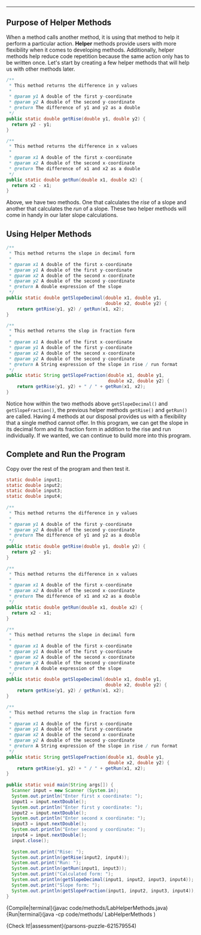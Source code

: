 ----------

## Purpose of Helper Methods
When a method calls another method, it is using that method to help it perform a particular action. **Helper** methods provide users with more flexibility when it comes to developing methods. Additionally, helper methods help reduce code repetition because the same action only has to be written once. Let's start by creating a few helper methods that will help us with other methods later.

```java
/**
 * This method returns the difference in y values
 * 
 * @param y1 A double of the first y-coordinate
 * @param y2 A double of the second y-coordinate
 * @return The difference of y1 and y2 as a double
 */
public static double getRise(double y1, double y2) {
  return y2 - y1;
}

/**
 * This method returns the difference in x values
 * 
 * @param x1 A double of the first x-coordinate
 * @param x2 A double of the second x-coordinate
 * @return The difference of x1 and x2 as a double
 */
public static double getRun(double x1, double x2) {
  return x2 - x1;
} 
```

Above, we have two methods. One that calculates the *rise* of a slope and another that calculates the *run* of a slope. These two helper methods will come in handy in our later slope calculations.

## Using Helper Methods

```java
/**
 * This method returns the slope in decimal form
 * 
 * @param x1 A double of the first x-coordinate
 * @param y1 A double of the first y-coordinate
 * @param x2 A double of the second x-coordinate
 * @param y2 A double of the second y-coordinate
 * @return A double expression of the slope
 */
public static double getSlopeDecimal(double x1, double y1, 
                                     double x2, double y2) {
    return getRise(y1, y2) / getRun(x1, x2);
}

/**
 * This method returns the slop in fraction form
 * 
 * @param x1 A double of the first x-coordinate
 * @param y1 A double of the first y-coordinate
 * @param x2 A double of the second x-coordinate
 * @param y2 A double of the second y-coordinate
 * @return A String expression of the slope in rise / run format
 */
public static String getSlopeFraction(double x1, double y1, 
                                      double x2, double y2) {
    return getRise(y1, y2) + " / " + getRun(x1, x2);
}
```

Notice how within the two methods above `getSlopeDecimal()` and `getSlopeFraction()`, the previous helper methods `getRise()` and `getRun()` are called. Having 4 methods at our disposal provides us with a flexibility that a single method cannot offer. In this program, we can get the slope in its decimal form and its fraction form in addition to the rise and run individually. If we wanted, we can continue to build more into this program.

## Complete and Run the Program
Copy over the rest of the program and then test it.

```java
static double input1;
static double input2;
static double input3;
static double input4;
  
/**
 * This method returns the difference in y values
 * 
 * @param y1 A double of the first y-coordinate
 * @param y2 A double of the second y-coordinate
 * @return The difference of y1 and y2 as a double
 */
public static double getRise(double y1, double y2) {
  return y2 - y1;
}

/**
 * This method returns the difference in x values
 * 
 * @param x1 A double of the first x-coordinate
 * @param x2 A double of the second x-coordinate
 * @return The difference of x1 and x2 as a double
 */
public static double getRun(double x1, double x2) {
  return x2 - x1;
} 

/**
 * This method returns the slope in decimal form
 * 
 * @param x1 A double of the first x-coordinate
 * @param y1 A double of the first y-coordinate
 * @param x2 A double of the second x-coordinate
 * @param y2 A double of the second y-coordinate
 * @return A double expression of the slope
 */
public static double getSlopeDecimal(double x1, double y1, 
                                     double x2, double y2) {
    return getRise(y1, y2) / getRun(x1, x2);
}

/**
 * This method returns the slop in fraction form
 * 
 * @param x1 A double of the first x-coordinate
 * @param y1 A double of the first y-coordinate
 * @param x2 A double of the second x-coordinate
 * @param y2 A double of the second y-coordinate
 * @return A String expression of the slope in rise / run format
 */
public static String getSlopeFraction(double x1, double y1, 
                                      double x2, double y2) {
    return getRise(y1, y2) + " / " + getRun(x1, x2);
}
  
public static void main(String args[]) {
  Scanner input = new Scanner (System.in);
  System.out.println("Enter first x coordinate: ");
  input1 = input.nextDouble();
  System.out.println("Enter first y coordinate: ");
  input2 = input.nextDouble();
  System.out.println("Enter second x coordinate: ");
  input3 = input.nextDouble();
  System.out.println("Enter second y coordinate: ");
  input4 = input.nextDouble();
  input.close();
  
  System.out.print("Rise: ");
  System.out.println(getRise(input2, input4));
  System.out.print("Run: ");
  System.out.println(getRun(input1, input3));
  System.out.print("Calculated form: ");
  System.out.println(getSlopeDecimal(input1, input2, input3, input4));
  System.out.print("Slope form: ");
  System.out.println(getSlopeFraction(input1, input2, input3, input4));
}
```

{Compile|terminal}(javac code/methods/LabHelperMethods.java)
{Run|terminal}(java -cp code/methods/ LabHelperMethods )

{Check It!|assessment}(parsons-puzzle-621579554)

